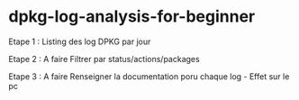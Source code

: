 # dpkg-log-analysis-for-beginner

Etape 1 : 
Listing des log DPKG par jour

Etape 2 : A faire
Filtrer par status/actions/packages

Etape 3 : A faire
Renseigner la documentation poru chaque log - Effet sur le pc
